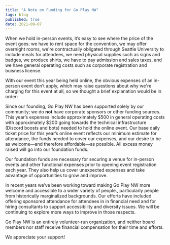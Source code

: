 ```yaml
---
title: "A Note on Funding for Go Play NW"
tags: blog
published: true
date: 2021-09-07
---
```


When we hold in-person events, it’s easy to see where the price of the event goes: we have to rent space for the convention, we may offer overnight rooms, we're contractually obligated through Seattle University to include meals for attendees, we need physical supplies such as signs and badges, we produce shirts, we have to pay admission and sales taxes, and we have general operating costs such as corporate registration and buisness license.

With our event this year being held online, the obvious expenses of an in-person event don’t apply, which may raise questions about why we're charging for this event at all, so we thought a brief explanation would be in order:

Since our founding, Go Play NW has been supported solely by our community; we do **not** have corporate sponsors or other funding sources. This year’s expenses include approximately $500 in general operating costs with approximately $200 going towards the technical infrastructure (Discord boosts and bots) needed to hold the online event. Our base daily ticket price for this year’s online event reflects our minimum estimate for attendance, the funds needed to cover our expenses, and our desire to be as welcome—and therefore affordable—as possible. All excess money raised will go into our foundation funds.

Our foundation funds are necessary for securing a venue for in-person events and other functional expenses prior to opening event registration each year. They also help us cover unexpected expenses and take advantage of opportunities to grow and improve.

In recent years we’ve been working toward making Go Play NW more welcome and accessible to a wider variety of people., particularly people from historically marginalized backgrounds. Our efforts have included offering sponsored attendance for attendees in in financial need and for hiring consultants to support accessibility and diversity issues. We will be continuing to explore more ways to improve in those respects.

Go Play NW is an entirely volunteer-run organization, and neither board members nor staff receive financial compensation for their time and efforts.

We appreciate your support!

